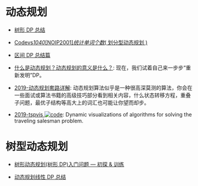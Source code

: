 # 动态规划

- [树形 DP 总结](http://blog.csdn.net/lmyclever/article/details/6667412)

- [Codevs*1040*[NOIP2001]_统计单词个数_( 划分型动态规划 )](http://www.cnblogs.com/Sunnie69/p/5526564.html)

- [区间 DP 总结篇](http://www.cnblogs.com/ziyi--caolu/archive/2013/08/04/3236035.html)

- [什么是动态规划？动态规划的意义是什么？](https://www.zhihu.com/question/23995189/answer/613096905): 现在，我们试着自己来一步步“重新发明”DP。

- [2019-动态规划套路详解](https://zhuanlan.zhihu.com/p/78220312): 动态规划算法似乎是一种很高深莫测的算法，你会在一些面试或算法书籍的高级技巧部分看到相关内容，什么状态转移方程，重叠子问题，最优子结构等高大上的词汇也可能让你望而却步。

- [2019-tspvis ![code](https://shorturl.at/dlxyK)](https://github.com/jhackshaw/tspvis): Dynamic visualizations of algorithms for solving the traveling salesman problem.

# 树型动态规划

- [树形动态规划(树形 DP)入门问题 — 初探 & 训练 ](http://blog.csdn.net/txl199106/article/details/45372337)

- [动态规划线性 DP 总结](http://www.cnblogs.com/shangyu/category/371886.html)
